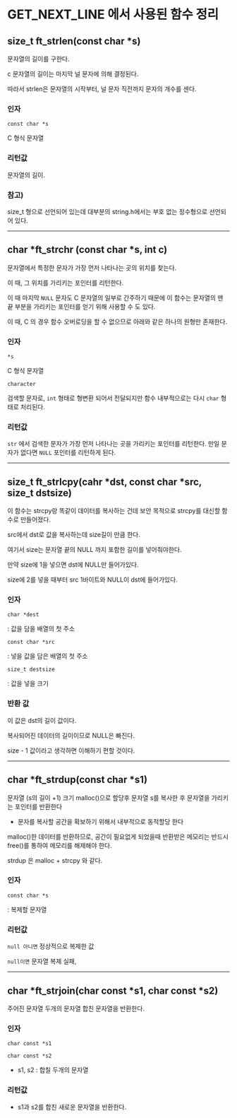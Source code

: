 # GET_NEXT_LINE 에서 사용된 함수 정리

## size_t ft_strlen(const char *s)

문자열의 길이를 구한다.

c 문자열의 길이는 마지막 널 문자에 의해 결정된다.

따라서 strlen은 문자열의 시작부터, 널 문자 직전까지 문자의 개수를 센다.

### **인자**

`const char *s`

C 형식 문자열

### **리턴값**

문자열의 길이.

### **참고)**

size_t 형으로 선언되어 있는데 대부분의 string.h에서는 부호 없는 정수형으로 선언되어 있다.

---

## char *ft_strchr (const char *s, int c)

문자열에서 특정한 문자가 가장 먼저 나타나는 곳의 위치를 찾는다.

이 때, 그 위치를 가리키는 포인터를 리턴한다.

이 때 마지막 `NULL` 문자도 C 문자열의 일부로 간주하기 때문에 이 함수는 문자열의 맨 끝 부분을 가리키는 포인터를 얻기 위해 사용할 수 도 있다.

이 때, C 의 경우 함수 오버로딩을 할 수 없으므로 아래와 같은 하나의 원형만 존재한다.

### **인자**

`*s`

C 형식 문자열

`character`

검색할 문자로, `int` 형태로 형변환 되어서 전달되지만 함수 내부적으로는 다시 `char` 형태로 처리된다.

### **리턴값**

`str` 에서 검색한 문자가 가장 먼저 나타나는 곳을 가리키는 포인터를 리턴한다. 만일 문자가 없다면 `NULL` 포인터를 리턴하게 된다.

---

## size_t ft_strlcpy(cahr *dst, const char *src, size_t dstsize)

이 함수는 strcpy랑 똑같이 데이터를 복사하는 건데 보안 목적으로 strcpy를 대신할 함수로 만들어졌다.

src에서 dst로 값을 복사하는데 size길이 만큼 한다.

여기서 size는 문자열 끝의 NULL 까지 포함한 길이를 넣어줘야한다.

만약 size에 1을 넣으면 dst에 NULL만 들어가있다.

size에 2를 넣을 때부터 src 1바이트와 NULL이 dst에 들어가있다.

### **인자**

`char *dest`

: 값을 담을 배열의 첫 주소

`const char *src`

: 넣을 값을 담은 배열의 첫 주소

`size_t destsize`

: 값을 넣을 크기

### **반환 값**

이 값은 dst의 길이 값이다.

복사되어진 데이터의 길이이므로 NULL은 빠진다.

size - 1 값이라고 생각하면 이해하기 편할 것이다.

---

## char *ft_strdup(const char *s1)

문자열 (s의 길이 +1) 크기 malloc()으로 할당후 문자열 s를 복사한 후 문자열을 가리키는 포인터를 반환한다

- 문자를 복사할 공간을 확보하기 위해서 내부적으로 동적할당 한다

malloc()한 데이터를 반환하므로, 공간이 필요없게 되었을때 반환받은 메모리는 반드시 free()를 통하여 메모리를 해제해야 한다.

strdup 은 malloc + strcpy 와 같다.

### **인자**

`const char *s`

: 복제할 문자열

### **리턴값**

`null 아니면` 정상적으로 복제한 값

`null이면` 문자열 복제 실패,

---

## char *ft_strjoin(char const *s1, char const *s2)

주어진 문자열 두개의 문자열 합친 문자열을 반환한다.


### **인자**

`char const *s1`

`char const *s2`

- s1, s2 : 합칠 두개의 문자열

### **리턴값**

- s1과 s2를 합친 새로운 문자열을 반환한다.
